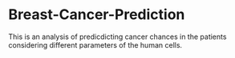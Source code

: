 # Breast-Cancer-Prediction
This is an analysis of predicdicting cancer chances in the patients considering different parameters of the human cells.
